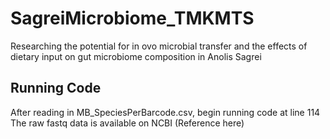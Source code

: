 # SagreiMicrobiome_TMKMTS
Researching the potential for in ovo microbial transfer and the effects of dietary input on gut microbiome composition in Anolis Sagrei

## Running Code
After reading in MB_SpeciesPerBarcode.csv, begin running code at line 114
  The raw fastq data is available on NCBI (Reference here)
